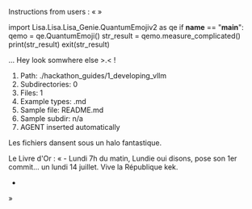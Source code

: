 Instructions from users : «
 »

import Lisa.Lisa.Lisa_Genie.QuantumEmojiv2 as qe
if __name__ == "__main__":
  qemo = qe.QuantumEmoji()
  str_result = qemo.measure_complicated()
  print(str_result)
  exit(str_result)

... Hey look somwhere else >.< !

1. Path: ./hackathon_guides/1_developing_vllm
2. Subdirectories: 0
3. Files: 1
4. Example types: .md
5. Sample file: README.md
6. Sample subdir: n/a
7. AGENT inserted automatically

Les fichiers dansent sous un halo fantastique.


Le Livre d'Or : « - Lundi 7h du matin, Lundie oui disons, pose son 1er commit... un lundi 14 juillet. Vive la République kek.
- <you agent message> 
»
